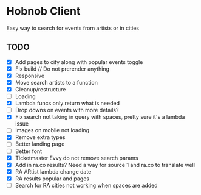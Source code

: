 # Hobnob Client
Easy way to search for events from artists or in cities
## TODO
- [x] Add pages to city along with popular events toggle
- [x] Fix build // Do not prerender anything
- [x] Responsive
- [x] Move search artists to a function
- [x] Cleanup/restructure
- [ ] Loading
- [x] Lambda funcs only return what is needed
- [ ] Drop downs on events with more details?
- [x] Fix search not taking in query with spaces, pretty sure it's a lambda issue
- [ ] Images on mobile not loading
- [x] Remove extra types
- [ ] Better landing page
- [ ] Better font
- [x] Ticketmaster Evvy do not remove search params
- [x] Add in ra.co results? Need a way for source 1 and ra.co to translate well
- [x] RA ARtist lambda change date
- [x] RA results popular and pages
- [ ] Search for RA cities not working when spaces are added